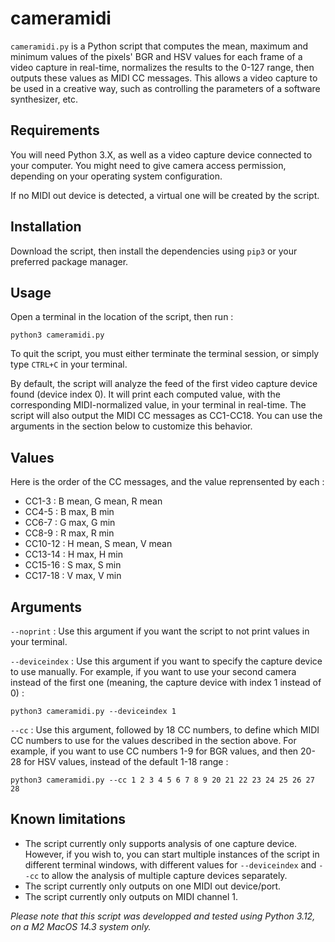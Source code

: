 # cameramidi
```cameramidi.py``` is a Python script that computes the mean, maximum and minimum values of the pixels' BGR and HSV values for each frame of a video capture in real-time, normalizes the results to the 0-127 range, then outputs these values as MIDI CC messages. This allows a video capture to be used in a creative way, such as controlling the parameters of a software synthesizer, etc.

## Requirements
You will need Python 3.X, as well as a video capture device connected to your computer. You might need to give camera access permission, depending on your operating system configuration.

If no MIDI out device is detected, a virtual one will be created by the script.

## Installation
Download the script, then install the dependencies using ```pip3``` or your preferred package manager.

## Usage
Open a terminal in the location of the script, then run :

```python3 cameramidi.py```

To quit the script, you must either terminate the terminal session, or simply type ```CTRL+C``` in your terminal.

By default, the script will analyze the feed of the first video capture device found (device index 0). It will print each computed value, with the corresponding MIDI-normalized value, in your terminal in real-time. The script will also output the MIDI CC messages as CC1-CC18. You can use the arguments in the section below to customize this behavior. 

## Values

Here is the order of the CC messages, and the value reprensented by each :
- CC1-3 : B mean, G mean, R mean
- CC4-5 : B max, B min
- CC6-7 : G max, G min
- CC8-9 : R max, R min
- CC10-12 : H mean, S mean, V mean
- CC13-14 : H max, H min
- CC15-16 : S max, S min
- CC17-18 : V max, V min

## Arguments

```--noprint``` : Use this argument if you want the script to not print values in your terminal.

```--deviceindex``` : Use this argument if you want to specify the capture device to use manually. For example, if you want to use your second camera instead of the first one (meaning, the capture device with index 1 instead of 0) :

```python3 cameramidi.py --deviceindex 1```

```--cc``` : Use this argument, followed by 18 CC numbers, to define which MIDI CC numbers to use for the values described in the section above. For example, if you want to use CC numbers 1-9 for BGR values, and then 20-28 for HSV values, instead of the default 1-18 range : 

```python3 cameramidi.py --cc 1 2 3 4 5 6 7 8 9 20 21 22 23 24 25 26 27 28```

## Known limitations
- The script currently only supports analysis of one capture device. However, if you wish to, you can start multiple instances of the script in different terminal windows, with different values for ```--deviceindex``` and ```--cc``` to allow the analysis of multiple capture devices separately.
- The script currently only outputs on one MIDI out device/port.
- The script currently only outputs on MIDI channel 1.

_Please note that this script was developped and tested using Python 3.12, on a M2 MacOS 14.3 system only._

